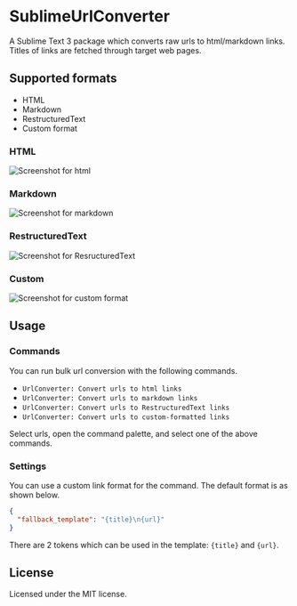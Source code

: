 # SublimeUrlConverter

A Sublime Text 3 package which converts raw urls to html/markdown links. Titles of links are fetched through target web pages.


## Supported formats

- HTML
- Markdown
- RestructuredText
- Custom format

### HTML

![Screenshot for html](https://raw.github.com/gh640/SublimeUrlConverter/master/assets/demo_html.gif)

### Markdown

![Screenshot for markdown](https://raw.github.com/gh640/SublimeUrlConverter/master/assets/demo_markdown.gif)

### RestructuredText

![Screenshot for ResructuredText](https://raw.github.com/gh640/SublimeUrlConverter/master/assets/demo_restructuredtext.gif)

### Custom

![Screenshot for custom format](https://raw.github.com/gh640/SublimeUrlConverter/master/assets/demo_custom.gif)


## Usage

### Commands

You can run bulk url conversion with the following commands.

- `UrlConverter: Convert urls to html links`
- `UrlConverter: Convert urls to markdown links`
- `UrlConverter: Convert urls to RestructuredText links`
- `UrlConverter: Convert urls to custom-formatted links`

Select urls, open the command palette, and select one of the above commands.

### Settings

You can use a custom link format for the command. The default format is as shown below.

```json
{
  "fallback_template": "{title}\n{url}"
}
```

There are 2 tokens which can be used in the template: `{title}` and `{url}`.


## License

Licensed under the MIT license.
